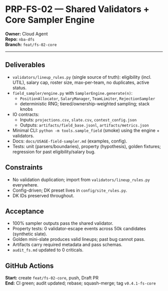 
# PRP-FS-02 — Shared Validators + Core Sampler Engine

**Owner:** Cloud Agent  
**Repo:** `nba-dfs`  
**Branch:** `feat/fs-02-core`

---

## Deliverables
- `validators/lineup_rules.py` (single source of truth): eligibility (incl. UTIL), salary cap, roster size, max-per-team, no duplicates, active status.
- `field_sampler/engine.py` with `SamplerEngine.generate(n)`:
  - `PositionAllocator`, `SalaryManager`, `TeamLimiter`, `RejectionSampler`
  - deterministic RNG; tiered/ownership-weighted sampling; stack knobs
- IO contracts:
  - Inputs: `projections.csv`, `slate.csv`, `contest_config.json`
  - Outputs: `artifacts/field_base.jsonl`, `artifacts/metrics.json`
- Minimal CLI: `python -m tools.sample_field` (smoke) using the engine + validators.
- Docs: `docs/USAGE-field-sampler.md` (examples, config).
- Tests: unit (parsers/boundaries), property (hypothesis), golden fixtures; regression for past eligibility/salary bug.

## Constraints
- No validation duplication; import from `validators/lineup_rules.py` everywhere.
- Config-driven; DK preset lives in `config/site_rules.py`.
- DK IDs preserved throughout.

## Acceptance
- 100% sampler outputs pass the shared validator.
- Property tests: 0 validator-escape events across 50k candidates (synthetic slate).
- Golden mini-slate produces valid lineups; past bug cannot pass.
- Artifacts carry required metadata and pass schemas.
- `audit_fs.md` updated to 0 criticals.

## GitHub Actions
**Start:** create `feat/fs-02-core`, push, Draft PR  
**End:** CI green; audit updated; rebase; squash-merge; tag `v0.4.1-fs-core`
